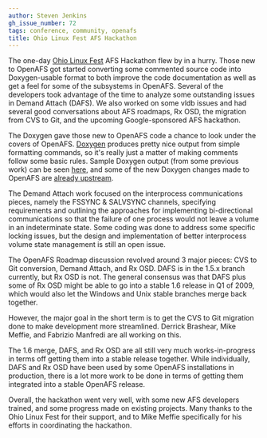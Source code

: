 ```yaml
---
author: Steven Jenkins
gh_issue_number: 72
tags: conference, community, openafs
title: Ohio Linux Fest AFS Hackathon
---
```


The one-day [Ohio Linux Fest](http://www.ohiolinux.org/) AFS Hackathon flew by in a hurry.  Those new to OpenAFS got started converting some commented source code into Doxygen-usable format to both improve the code documentation as well as get a feel for some of the subsystems in OpenAFS.  Several of the developers took advantage of the time to analyze some outstanding issues in Demand Attach (DAFS).  We also worked on some vldb issues and had several good conversations about AFS roadmaps, Rx OSD, the migration from CVS to Git, and the upcoming Google-sponsored AFS hackathon.

The Doxygen gave those new to OpenAFS code a chance to look under the covers of OpenAFS.  [Doxygen](http://www.doxygen.org/) produces pretty nice output from simple formatting commands, so it's really just a matter of making comments follow some basic rules.  Sample Doxygen output (from some previous work) can be seen [here](http://charles.endpoint.com/doxygen/html/ubik_8c.html), and some of the new Doxygen changes made to OpenAFS are [already upstream](http://www.openafs.org/cgi-bin/wdelta/doxygen-comments-20081010).

The Demand Attach work focused on the interprocess communications pieces, namely the FSSYNC &amp; SALVSYNC channels, specifying requirements and outlining the approaches for implementing bi-directional communications so that the failure of one process would not leave a volume in an indeterminate state.  Some coding was done to address some specific locking issues, but the design and implementation of better interprocess volume state management is still an open issue.

The OpenAFS Roadmap discussion revolved around 3 major pieces: CVS to Git conversion, Demand Attach, and Rx OSD.  DAFS is in the 1.5.x branch currently, but Rx OSD is not.  The general consensus was that DAFS plus some of Rx OSD might be able to go into a stable 1.6 release in Q1 of 2009, which would also let the Windows and Unix stable branches merge back together.

However, the major goal in the short term is to get the CVS to Git migration done to make development more streamlined.  Derrick Brashear, Mike Meffie, and Fabrizio Manfredi are all working on this.

The 1.6 merge, DAFS, and Rx OSD are all still very much works-in-progress in terms off getting them into a stable release together.  While individually, DAFS and Rx OSD have been used by some OpenAFS installations in production, there is a lot more work to be done in terms of getting them integrated into a stable OpenAFS release.

Overall, the hackathon went very well, with some new AFS developers trained, and some progress made on existing projects.  Many thanks to the Ohio Linux Fest for their support, and to Mike Meffie specifically for his efforts in coordinating the hackathon.
